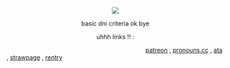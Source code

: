 <p align="center">
<img src="https://media1.tenor.com/m/UA6XhaymWXoAAAAd/top-big-bang.gif">
</p>
<p align="center">
basic dni criteria ok bye
</p>
<p align="center">
uhhh links !! :
</p>

                       [patreon](https://www.patreon.com/c/ermtadek) , [pronouns.cc](https://pronouns.cc/@morroix) , [ata](https://ekkosis.atabook.org/) , [strawpage](https://ekkosis.straw.page/) , [rentry](https://rentry.co/ekkosis)
